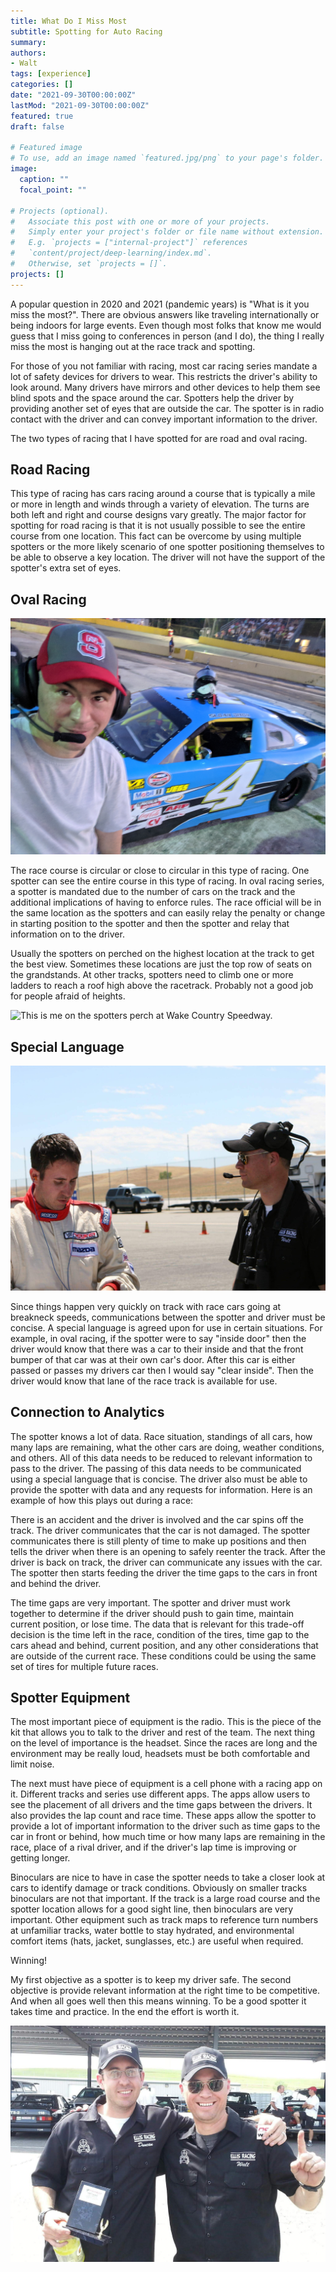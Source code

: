 ```yaml
---
title: What Do I Miss Most
subtitle: Spotting for Auto Racing
summary: 
authors:
- Walt
tags: [experience]
categories: []
date: "2021-09-30T00:00:00Z"
lastMod: "2021-09-30T00:00:00Z"
featured: true
draft: false

# Featured image
# To use, add an image named `featured.jpg/png` to your page's folder. 
image:
  caption: ""
  focal_point: ""

# Projects (optional).
#   Associate this post with one or more of your projects.
#   Simply enter your project's folder or file name without extension.
#   E.g. `projects = ["internal-project"]` references 
#   `content/project/deep-learning/index.md`.
#   Otherwise, set `projects = []`.
projects: []
---
```


A popular question in 2020 and 2021 (pandemic years) is "What is it you miss the most?". There are obvious answers like traveling internationally or being indoors for large events. Even though most folks that know me would guess that I miss going to conferences in person (and I do), the thing I really miss the most is hanging out at the race track and spotting. 

For those of you not familiar with racing, most car racing series mandate a lot of safety devices for drivers to wear. This restricts the driver's ability to look around. Many drivers have mirrors and other devices to help them see blind spots and the space around the car. Spotters help the driver by providing another set of eyes that are outside the car. The spotter is in radio contact with the driver and can convey important information to the driver.

The two types of racing that I have spotted for are road and oval racing.

## Road Racing

This type of racing has cars racing around a course that is typically a mile or more in length and winds through a variety of elevation. The turns are both left and right and course designs vary greatly. The major factor for spotting for road racing is that it is not usually possible to see the entire course from one location. This fact can be overcome by using multiple spotters or the more likely scenario of one spotter positioning themselves to be able to observe a key location. The driver will not have the support of the spotter's extra set of eyes.

## Oval Racing

![Late Model car that I spotted for in 2018-2019.](./Racing_Spotter_Photos-4.jpg)

The race course is circular or close to circular in this type of racing. One spotter can see the entire course in this type of racing. In oval racing series, a spotter is mandated due to the number of cars on the track and the additional implications of having to enforce rules. The race official will be in the same location as the spotters and can easily relay the penalty or change in starting position to the spotter and then the spotter and relay that information on to the driver.

Usually the spotters on perched on the highest location at the track to get the best view. Sometimes these locations are just the top row of seats on the grandstands. At other tracks, spotters need to climb one or more ladders to reach a roof high above the racetrack. Probably not a good job for people afraid of heights.

![This is me on the spotters perch at Wake Country Speedway.](./Racing_Spotter_Photos.jpg)

## Special Language

![Duncan Ellis and I getting on the same page for the upcoming race's strategy and objectives.](./Racing_Spotter_Photos-3.jpg)

Since things happen very quickly on track with race cars going at breakneck speeds, communications between the spotter and driver must be concise. A special language is agreed upon for use in certain situations. For example, in oval racing, if the spotter were to say "inside door" then the driver would know that there was a car to their inside and that the front bumper of that car was at their own car's door. After this car is either passed or passes my drivers car then I would say "clear inside". Then the driver would know that lane of the race track is available for use.

## Connection to Analytics

The spotter knows a lot of data. Race situation, standings of all cars, how many laps are remaining, what the other cars are doing, weather conditions, and others. All of this data needs to be reduced to relevant information to pass to the driver. The passing of this data needs to be communicated using a special language that is concise. The driver also must be able to provide the spotter with data and any requests for information. Here is an example of how this plays out during a race:

There is an accident and the driver is involved and the car spins off the track. The driver communicates that the car is not damaged. The spotter communicates there is still plenty of time to make up positions and then tells the driver when there is an opening to safely reenter the track. After the driver is back on track, the driver can communicate any issues with the car. The spotter then starts feeding the driver the time gaps to the cars in front and behind the driver. 

The time gaps are very important. The spotter and driver must work together to determine if the driver should push to gain time, maintain current position, or lose time. The data that is relevant for this trade-off decision is the time left in the race, condition of the tires, time gap to the cars ahead and behind, current position, and any other considerations that are outside of the current race. These conditions could be using the same set of tires for multiple future races. 

## Spotter Equipment

The most important piece of equipment is the radio. This is the piece of the kit that allows you to talk to the driver and rest of the team. The next thing on the level of importance is the headset. Since the races are long and the environment may be really loud, headsets must be both comfortable and limit noise.

The next must have piece of equipment is a cell phone with a racing app on it. Different tracks and series use different apps. The apps allow users to see the placement of all drivers and the time gaps between the drivers. It also provides the lap count and race time. These apps allow the spotter to provide a lot of important information to the driver such as time gaps to the car in front or behind, how much time or how many laps are remaining in the race, place of a rival driver, and if the driver's lap time is improving or getting longer.

Binoculars are nice to have in case the spotter needs to take a closer look at cars to identify damage or track conditions. Obviously on smaller tracks binoculars are not that important. If the track is a large road course and the spotter location allows for a good sight line, then binoculars are very important. Other equipment such as track maps to reference turn numbers at unfamiliar tracks, water bottle to stay hydrated, and environmental comfort items (hats, jacket, sunglasses, etc.) are useful when required.

Winning!

My first objective as a spotter is to keep my driver safe. The second objective is provide relevant information at the right time to be competitive. And when all goes well then this means winning. To be a good spotter it takes time and practice. In the end the effort is worth it.

![Duncan Ellis and I after a race win in 2013 at Thunderhill Speedway.](./Racing_Spotter_Photos-2.jpg)